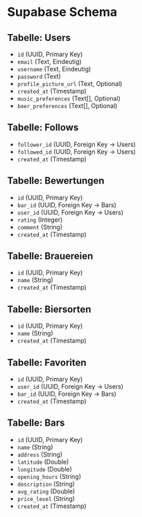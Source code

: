# Supabase Schema

## Tabelle: Users

*   `id` (UUID, Primary Key)
*   `email` (Text, Eindeutig)
*   `username` (Text, Eindeutig)
*   `password` (Text)
*   `profile_picture_url` (Text, Optional)
*   `created_at` (Timestamp)
*   `music_preferences` (Text[], Optional)
*   `beer_preferences` (Text[], Optional)

## Tabelle: Follows

*   `follower_id` (UUID, Foreign Key -> Users)
*   `followed_id` (UUID, Foreign Key -> Users)
*   `created_at` (Timestamp)

## Tabelle: Bewertungen

*   `id` (UUID, Primary Key)
*   `bar_id` (UUID, Foreign Key -> Bars)
*   `user_id` (UUID, Foreign Key -> Users)
*   `rating` (Integer)
*   `comment` (String)
*   `created_at` (Timestamp)

## Tabelle: Brauereien

*   `id` (UUID, Primary Key)
*   `name` (String)
*   `created_at` (Timestamp)

## Tabelle: Biersorten

*   `id` (UUID, Primary Key)
*   `name` (String)
*   `created_at` (Timestamp)

## Tabelle: Favoriten

*   `id` (UUID, Primary Key)
*   `user_id` (UUID, Foreign Key -> Users)
*   `bar_id` (UUID, Foreign Key -> Bars)
*   `created_at` (Timestamp)

## Tabelle: Bars

*   `id` (UUID, Primary Key)
*   `name` (String)
*   `address` (String)
*   `latitude` (Double)
*   `longitude` (Double)
*   `opening_hours` (String)
*   `description` (String)
*   `avg_rating` (Double)
*   `price_level` (String)
*   `created_at` (Timestamp)